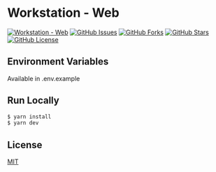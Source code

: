 # Workstation - Web

[![Workstation - Web](https://circleci.com/gh/aboverio/workstation-web.svg?style=svg)](https://github.com/aboverio/workstation-web)
[![GitHub Issues](https://img.shields.io/github/issues/aboverio/workstation-web?style=flat)](https://github.com/aboverio/workstation-web/issues)
[![GitHub Forks](https://img.shields.io/github/forks/aboverio/workstation-web?style=flat)](https://github.com/aboverio/workstation-web/network)
[![GitHub Stars](https://img.shields.io/github/stars/aboverio/workstation-web?style=flat)](https://github.com/aboverio/workstation-web/stargazers)
[![GitHub License](https://img.shields.io/github/license/aboverio/workstation-web?style=flat)](https://github.com/aboverio/workstation-web/blob/master/LICENSE)

## Environment Variables

Available in .env.example

## Run Locally

```bash
$ yarn install
$ yarn dev
```

## License

[MIT](LICENSE)
